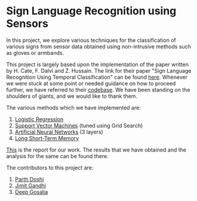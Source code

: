 # Sign Language Recognition using Sensors
In this project, we explore various techniques for the classification of various signs from sensor data obtained using non-intrusive methods such as gloves or armbands.

This project is largely based upon the implementation of the paper written by H. Cate, F. Dalvi and Z. Hussain. The link for their paper "Sign Language Recognition Using Temporal Classification" can be found [here](https://arxiv.org/abs/1701.01875#). Whenever we were stuck at some point or needed guidance on how to proceed further, we have referred to their [codebase](https://github.com/fdalvi/ASLtoSpeech). We have been standing on the shoulders of giants, and we would like to thank them.

The various methods which we have implemented are:
1) [Logistic Regression](https://github.com/arsenal-2004/ml-mini-project/blob/master/logistic_regression.ipynb)
2) [Support Vector Machines](https://github.com/arsenal-2004/ml-mini-project/blob/master/svm.ipynb) (tuned using Grid Search)
3) [Artificial Neural Networks](https://github.com/arsenal-2004/ml-mini-project/blob/master/simple_neural.ipynb) (3 layers)
4) [Long Short-Term Memory](https://github.com/arsenal-2004/ml-mini-project/blob/master/lstm.ipynb)

[This](https://docs.google.com/document/d/1fEc0GqhpSC-FLvwmb1FlhJTgknsimgnRUur65X9nfRg/edit?usp=sharing) is the report for our work. The results that we have obtained and the analysis for the same can be found there.

The contributors to this project are:
1) [Parth Doshi](https://github.com/arsenal-2004)
2) [Jimit Gandhi](https://github.com/jimitgandhi)
3) [Deep Gosalia](https://github.com/deepgosalia1)
